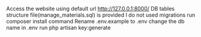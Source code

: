Access the website using default url http://127.0.0.1:8000/ 
DB tables structure file(manage_materials.sql) is provided I do not used migrations
run composer install command
Rename .env.example to .env
change the db name in .env
run php artisan key:generate
